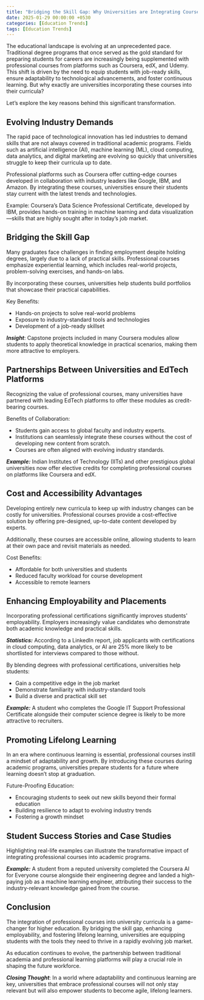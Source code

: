 ```yaml
---
title: "Bridging the Skill Gap: Why Universities are Integrating Coursera and Professional Courses into Their Curriculum"
date: 2025-01-29 00:00:00 +0530
categories: [Education Trends]
tags: [Education Trends]
---
```


The educational landscape is evolving at an unprecedented pace. Traditional degree programs that once served as the gold standard for preparing students for careers are increasingly being supplemented with professional courses from platforms such as Coursera, edX, and Udemy. This shift is driven by the need to equip students with job-ready skills, ensure adaptability to technological advancements, and foster continuous learning. But why exactly are universities incorporating these courses into their curricula? 

Let’s explore the key reasons behind this significant transformation.

## **Evolving Industry Demands**

The rapid pace of technological innovation has led industries to demand skills that are not always covered in traditional academic programs. Fields such as artificial intelligence (AI), machine learning (ML), cloud computing, data analytics, and digital marketing are evolving so quickly that universities struggle to keep their curricula up to date.

Professional platforms such as Coursera offer cutting-edge courses developed in collaboration with industry leaders like Google, IBM, and Amazon. By integrating these courses, universities ensure their students stay current with the latest trends and technologies.

Example: Coursera’s Data Science Professional Certificate, developed by IBM, provides hands-on training in machine learning and data visualization—skills that are highly sought after in today’s job market.

## **Bridging the Skill Gap**

Many graduates face challenges in finding employment despite holding degrees, largely due to a lack of practical skills. Professional courses emphasize experiential learning, which includes real-world projects, problem-solving exercises, and hands-on labs.

By incorporating these courses, universities help students build portfolios that showcase their practical capabilities.

Key Benefits:
- Hands-on projects to solve real-world problems
- Exposure to industry-standard tools and technologies
- Development of a job-ready skillset

***Insight***: Capstone projects included in many Coursera modules allow students to apply theoretical knowledge in practical scenarios, making them more attractive to employers.

## **Partnerships Between Universities and EdTech Platforms**

Recognizing the value of professional courses, many universities have partnered with leading EdTech platforms to offer these modules as credit-bearing courses.

Benefits of Collaboration:
- Students gain access to global faculty and industry experts.
- Institutions can seamlessly integrate these courses without the cost of developing new content from scratch.
- Courses are often aligned with evolving industry standards.

***Example:*** Indian Institutes of Technology (IITs) and other prestigious global universities now offer elective credits for completing professional courses on platforms like Coursera and edX.

## **Cost and Accessibility Advantages**

Developing entirely new curricula to keep up with industry changes can be costly for universities. Professional courses provide a cost-effective solution by offering pre-designed, up-to-date content developed by experts.

Additionally, these courses are accessible online, allowing students to learn at their own pace and revisit materials as needed.

Cost Benefits:
- Affordable for both universities and students
- Reduced faculty workload for course development
- Accessible to remote learners

## **Enhancing Employability and Placements**

Incorporating professional certifications significantly improves students' employability. Employers increasingly value candidates who demonstrate both academic knowledge and practical skills.

***Statistics:*** According to a LinkedIn report, job applicants with certifications in cloud computing, data analytics, or AI are 25% more likely to be shortlisted for interviews compared to those without.

By blending degrees with professional certifications, universities help students:
- Gain a competitive edge in the job market
- Demonstrate familiarity with industry-standard tools
- Build a diverse and practical skill set

***Example:*** A student who completes the Google IT Support Professional Certificate alongside their computer science degree is likely to be more attractive to recruiters.

## **Promoting Lifelong Learning**

In an era where continuous learning is essential, professional courses instill a mindset of adaptability and growth. By introducing these courses during academic programs, universities prepare students for a future where learning doesn’t stop at graduation.

Future-Proofing Education:
- Encouraging students to seek out new skills beyond their formal education
- Building resilience to adapt to evolving industry trends
- Fostering a growth mindset

## **Student Success Stories and Case Studies**

Highlighting real-life examples can illustrate the transformative impact of integrating professional courses into academic programs.

***Example:*** A student from a reputed university completed the Coursera AI for Everyone course alongside their engineering degree and landed a high-paying job as a machine learning engineer, attributing their success to the industry-relevant knowledge gained from the course.

## **Conclusion**

The integration of professional courses into university curricula is a game-changer for higher education. By bridging the skill gap, enhancing employability, and fostering lifelong learning, universities are equipping students with the tools they need to thrive in a rapidly evolving job market.

As education continues to evolve, the partnership between traditional academia and professional learning platforms will play a crucial role in shaping the future workforce.

***Closing Thought***: In a world where adaptability and continuous learning are key, universities that embrace professional courses will not only stay relevant but will also empower students to become agile, lifelong learners.